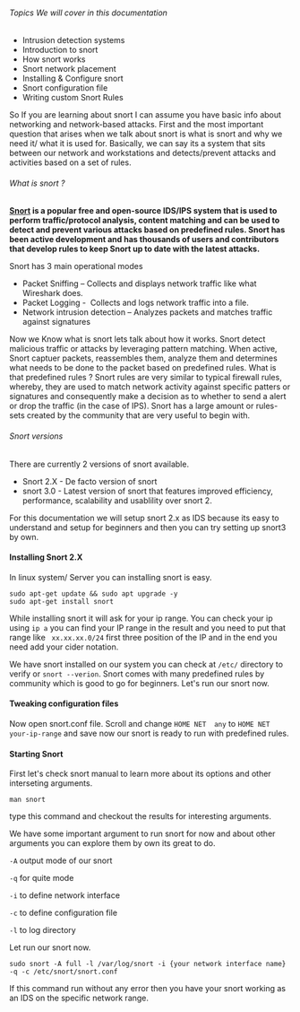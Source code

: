 
###### Topics We will cover in this documentation
* Intrusion detection systems
* Introduction to snort
* How snort works
* Snort network placement
* Installing & Configure snort
* Snort configuration file
* Writing custom Snort Rules

So If you are learning about snort I can assume you have basic info about networking and network-based attacks. First and the most important question that arises when we talk about snort is what is snort and why we need it/ what it is used for. Basically, we can say its a system that sits between our network and workstations and detects/prevent attacks and activities based on a set of rules. 

###### What is snort ?
**[Snort](https://snort.org/) is a popular free and open-source IDS/IPS system that is used to perform traffic/protocol analysis, content matching and can be used to detect and prevent various attacks based on predefined rules. Snort has been active development and has thousands of users and contributors that develop rules to keep Snort up to date with the latest attacks.**

Snort has 3 main operational modes
-   Packet Sniffing – Collects and displays network traffic like what Wireshark does.
-   Packet Logging -  Collects and logs network traffic into a file.
-   Network intrusion detection – Analyzes packets and matches traffic against signatures

Now we Know what is snort lets talk about how it works.
Snort detect malicious traffic or attacks by leveraging pattern matching. When active, Snort captuer packets, reassembles them, analyze them and determines what needs to be done to the packet based on predefined rules. What is that predefined rules ? Snort rules are very similar to typical firewall rules, whereby, they are used to match network activity against specific patters or signatures and consequently make a decision as to whether to send a alert or drop the traffic (in the case of IPS).
Snort has a large amount or rules-sets created by the community that are very useful to begin with.

###### Snort versions
There are currently 2 versions of snort available.
* Snort 2.X - De facto version of snort
* snort 3.0  - Latest version of snort that features improved efficiency, performance, scalability and usablility over snort 2.

For this documentation we will setup snort 2.x as IDS because its easy to understand and setup for beginners and then you can try setting up snort3 by own.

#### Installing Snort 2.X
In linux system/ Server you can installing snort is easy.

	sudo apt-get update && sudo apt upgrade -y
	sudo apt-get install snort

While installing snort it will ask for your ip range. You can check your ip using `ip a` you can find your IP range in the result and you need to put that range like ` xx.xx.xx.0/24` first three position of the IP and in the end you need add your cider notation.

We have snort installed on our system you can check at `/etc/` directory to verify or `snort --verion`. Snort comes with many predefined rules by community which is good to go for beginners. Let's run our snort now.


#### Tweaking configuration files
Now open snort.conf file. Scroll and change `HOME NET  any` to `HOME NET your-ip-range` and save now our snort is ready to run with predefined rules.

#### Starting Snort
First let's check snort manual to learn more about its options and other interseting arguments.

	man snort
type this command and checkout the results for interesting arguments.

We have some important argument to run snort for now and about other arguments you can explore them by own its great to do.

`-A` output mode of our snort

`-q` for quite mode

`-i` to define network interface

`-c` to define configuration file

`-l` to log directory

Let run our snort now.
	
	sudo snort -A full -l /var/log/snort -i {your network interface name} -q -c /etc/snort/snort.conf
If this command run without any error then you have your snort working as an IDS on the specific network range.
